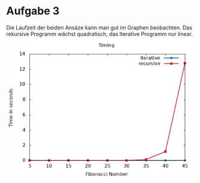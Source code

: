 # Aufgabe 3
Die Laufzeit der beiden Ansäze kann man gut im Graphen beobachten. Das rekursive Programm wächst quadratisch, das Iterative Programm nur linear.
![](times.png)